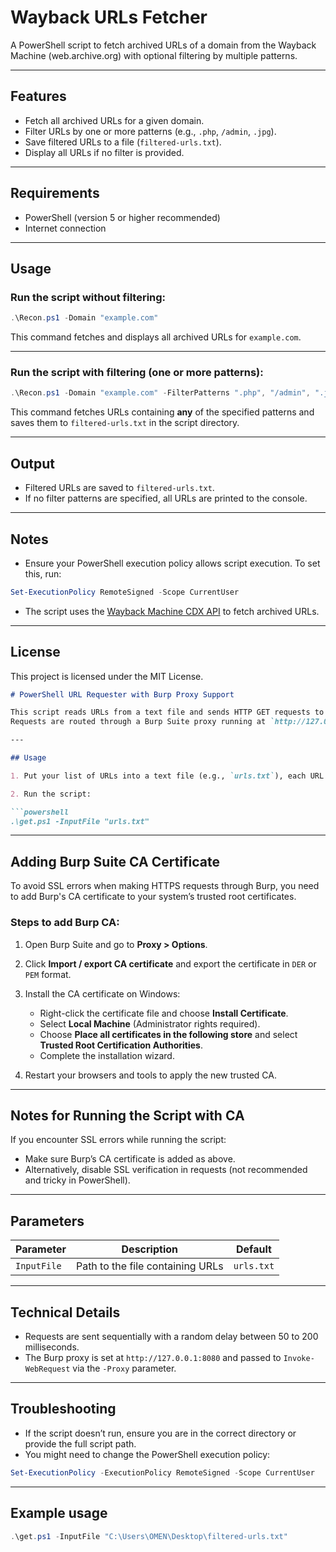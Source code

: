 # Wayback URLs Fetcher

A PowerShell script to fetch archived URLs of a domain from the Wayback Machine (web.archive.org) with optional filtering by multiple patterns.

---

## Features

* Fetch all archived URLs for a given domain.
* Filter URLs by one or more patterns (e.g., `.php`, `/admin`, `.jpg`).
* Save filtered URLs to a file (`filtered-urls.txt`).
* Display all URLs if no filter is provided.

---

## Requirements

* PowerShell (version 5 or higher recommended)
* Internet connection

---

## Usage

### Run the script without filtering:

```powershell
.\Recon.ps1 -Domain "example.com"
```

This command fetches and displays all archived URLs for `example.com`.

---

### Run the script with filtering (one or more patterns):

```powershell
.\Recon.ps1 -Domain "example.com" -FilterPatterns ".php", "/admin", ".jpg"
```

This command fetches URLs containing **any** of the specified patterns and saves them to `filtered-urls.txt` in the script directory.

---

## Output

* Filtered URLs are saved to `filtered-urls.txt`.
* If no filter patterns are specified, all URLs are printed to the console.

---

## Notes

* Ensure your PowerShell execution policy allows script execution. To set this, run:

```powershell
Set-ExecutionPolicy RemoteSigned -Scope CurrentUser
```

* The script uses the [Wayback Machine CDX API](https://archive.org/help/wayback_api.php) to fetch archived URLs.

---

## License

This project is licensed under the MIT License.


````markdown
# PowerShell URL Requester with Burp Proxy Support

This script reads URLs from a text file and sends HTTP GET requests to each URL.  
Requests are routed through a Burp Suite proxy running at `http://127.0.0.1:8080` for inspection.

---

## Usage

1. Put your list of URLs into a text file (e.g., `urls.txt`), each URL on a separate line or embedded in text.

2. Run the script:

```powershell
.\get.ps1 -InputFile "urls.txt"
````

---

## Adding Burp Suite CA Certificate

To avoid SSL errors when making HTTPS requests through Burp, you need to add Burp's CA certificate to your system’s trusted root certificates.

### Steps to add Burp CA:

1. Open Burp Suite and go to **Proxy > Options**.

2. Click **Import / export CA certificate** and export the certificate in `DER` or `PEM` format.

3. Install the CA certificate on Windows:

   * Right-click the certificate file and choose **Install Certificate**.
   * Select **Local Machine** (Administrator rights required).
   * Choose **Place all certificates in the following store** and select **Trusted Root Certification Authorities**.
   * Complete the installation wizard.

4. Restart your browsers and tools to apply the new trusted CA.

---

## Notes for Running the Script with CA

If you encounter SSL errors while running the script:

* Make sure Burp’s CA certificate is added as above.
* Alternatively, disable SSL verification in requests (not recommended and tricky in PowerShell).

---

## Parameters

| Parameter   | Description                      | Default    |
| ----------- | -------------------------------- | ---------- |
| `InputFile` | Path to the file containing URLs | `urls.txt` |

---

## Technical Details

* Requests are sent sequentially with a random delay between 50 to 200 milliseconds.
* The Burp proxy is set at `http://127.0.0.1:8080` and passed to `Invoke-WebRequest` via the `-Proxy` parameter.

---

## Troubleshooting

* If the script doesn’t run, ensure you are in the correct directory or provide the full script path.
* You might need to change the PowerShell execution policy:

```powershell
Set-ExecutionPolicy -ExecutionPolicy RemoteSigned -Scope CurrentUser
```

---

## Example usage

```powershell
.\get.ps1 -InputFile "C:\Users\OMEN\Desktop\filtered-urls.txt"
```
